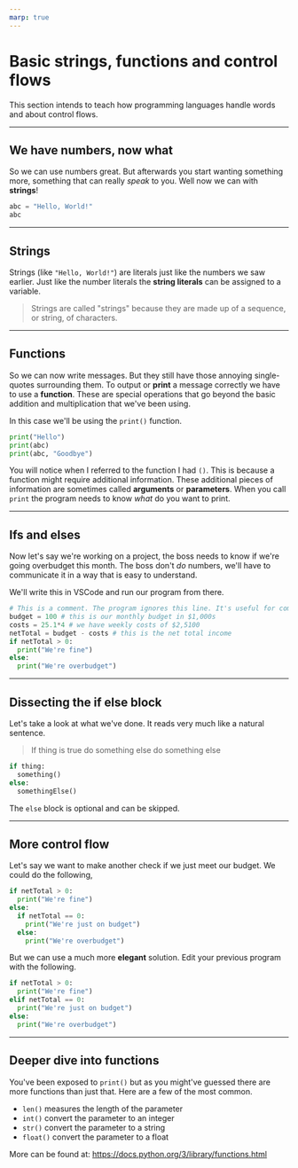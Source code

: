 ```yaml
---
marp: true
---
```


# Basic strings, functions and control flows
This section intends to teach how programming languages handle words and about
control flows.

---

## We have numbers, now what
So we can use numbers great. But afterwards you start wanting something more,
something that can really *speak* to you. Well now we can with **strings**!
```python
abc = "Hello, World!"
abc
```

---

## Strings
Strings (like `"Hello, World!"`) are literals just like the numbers we saw
earlier. Just like the number literals the **string literals** can be assigned
to a variable.

>Strings are called "strings" because they are made up of a sequence,
>or string, of characters.

---

## Functions
So we can now write messages. But they still have those annoying single-quotes
surrounding them. To output or  **print** a message correctly we have to use
a **function**. These are special operations that go beyond the basic
addition and multiplication that we've been using.

In this case we'll be using the `print()` function.
```python
print("Hello")
print(abc)
print(abc, "Goodbye")
```

You will notice when I referred to the function I had `()`. This is because a
function might require additional information. These additional pieces of
information are sometimes called **arguments** or **parameters**.
When you call `print` the program needs to know *what* do you want to print.

---

## Ifs and elses
Now let's say we're working on a project, the boss needs to know if we're going
overbudget this month. The boss don't *do* numbers, we'll have to communicate it
in a way that is easy to understand.

We'll write this in VSCode and run our program from there.
```python
# This is a comment. The program ignores this line. It's useful for communication
budget = 100 # this is our monthly budget in $1,000s
costs = 25.1*4 # we have weekly costs of $2,5100
netTotal = budget - costs # this is the net total income
if netTotal > 0:
  print("We're fine")
else:
  print("We're overbudget")
```

---

## Dissecting the if else block
Let's take a look at what we've done. It reads very much like a natural sentence.
>If thing is true do something else do something else
```python
if thing:
  something()
else:
  somethingElse()
```

The `else` block is optional and can be skipped.

---

## More control flow
Let's say we want to make another check if we just meet our budget.
We could do the following,
```python
if netTotal > 0:
  print("We're fine")
else:
  if netTotal == 0:
    print("We're just on budget")
  else:
    print("We're overbudget")
```

But we can use a much more **elegant** solution.
Edit your previous program with the following.
```python
if netTotal > 0:
  print("We're fine")
elif netTotal == 0:
  print("We're just on budget")
else:
  print("We're overbudget")
```

---

## Deeper dive into functions
You've been exposed to `print()` but as you might've guessed there are more
functions than just that. Here are a few of the most common.
* `len()` measures the length of the parameter
* `int()` convert the parameter to an integer
* `str()` convert the parameter to a string
* `float()` convert the parameter to a float

More can be found at: https://docs.python.org/3/library/functions.html
